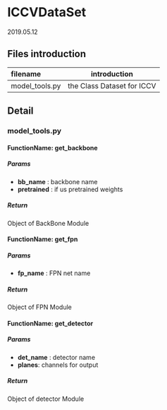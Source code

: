 # ICCVDataSet

2019.05.12

## Files introduction

|filename|introduction|
|:----|:-----:|
|model_tools.py|the Class Dataset for ICCV|

## Detail

### model_tools.py

#### FunctionName: get_backbone

##### Params

- **bb_name** : backbone name
- **pretrained** : if us pretrained weights 

##### Return

Object of BackBone Module

#### FunctionName: get_fpn

##### Params

- **fp_name** : FPN net name

##### Return

Object of FPN Module

#### FunctionName: get_detector

##### Params

- **det_name** : detector name
- **planes**: channels for output

##### Return

Object of detector Module



